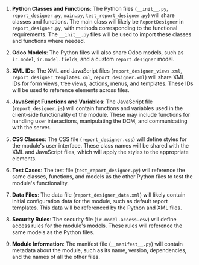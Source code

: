 1. **Python Classes and Functions**: The Python files (`__init__.py`, `report_designer.py`, `main.py`, `test_report_designer.py`) will share classes and functions. The main class will likely be `ReportDesigner` in `report_designer.py`, with methods corresponding to the functional requirements. The `__init__.py` files will be used to import these classes and functions where needed.

2. **Odoo Models**: The Python files will also share Odoo models, such as `ir.model`, `ir.model.fields`, and a custom `report.designer` model.

3. **XML IDs**: The XML and JavaScript files (`report_designer_views.xml`, `report_designer_templates.xml`, `report_designer.xml`) will share XML IDs for form views, tree views, actions, menus, and templates. These IDs will be used to reference elements across files.

4. **JavaScript Functions and Variables**: The JavaScript file (`report_designer.js`) will contain functions and variables used in the client-side functionality of the module. These may include functions for handling user interactions, manipulating the DOM, and communicating with the server.

5. **CSS Classes**: The CSS file (`report_designer.css`) will define styles for the module's user interface. These class names will be shared with the XML and JavaScript files, which will apply the styles to the appropriate elements.

6. **Test Cases**: The test file (`test_report_designer.py`) will reference the same classes, functions, and models as the other Python files to test the module's functionality.

7. **Data Files**: The data file (`report_designer_data.xml`) will likely contain initial configuration data for the module, such as default report templates. This data will be referenced by the Python and XML files.

8. **Security Rules**: The security file (`ir.model.access.csv`) will define access rules for the module's models. These rules will reference the same models as the Python files.

9. **Module Information**: The manifest file (`__manifest__.py`) will contain metadata about the module, such as its name, version, dependencies, and the names of all the other files.